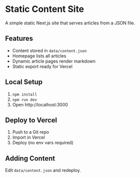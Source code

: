 
# Static Content Site

A simple static Next.js site that serves articles from a JSON file.

## Features
- Content stored in `data/content.json`
- Homepage lists all articles
- Dynamic article pages render markdown
- Static export ready for Vercel

## Local Setup
1. `npm install`
2. `npm run dev`
3. Open http://localhost:3000

## Deploy to Vercel
1. Push to a Git repo
2. Import in Vercel
3. Deploy (no env vars required)

## Adding Content
Edit `data/content.json` and redeploy.
